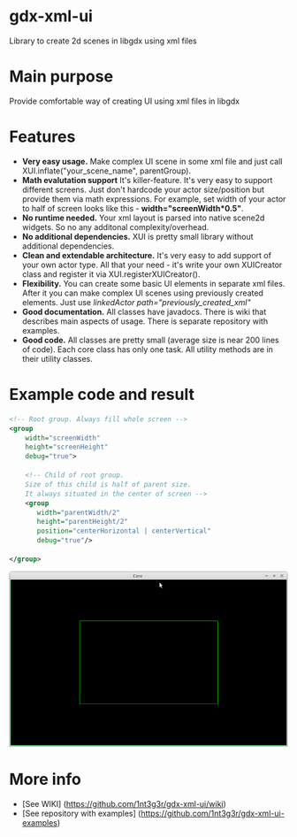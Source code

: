 # gdx-xml-ui
Library to create 2d scenes in libgdx using xml files

# Main purpose
Provide comfortable way of creating UI using xml files in libgdx

# Features
* **Very easy usage.** Make complex UI scene in some xml file and just call XUI.inflate("your_scene_name", parentGroup).
* **Math evalutation support** It's killer-feature. It's very easy to support different screens. Just don't hardcode your actor size/position but provide them via math expressions. For example, set width of your actor to half of screen looks like this - **width="screenWidth*0.5"**.
* **No runtime needed.** Your xml layout is parsed into native scene2d widgets. So no any additonal complexity/overhead. 
* **No additional dependencies.** XUI is pretty small library without additional dependencies.
* **Clean and extendable architecture.** It's very easy to add support of your own actor type. All that your need - it's write your own XUICreator class and register it via XUI.registerXUICreator().
* **Flexibility.** You can create some basic UI elements in separate xml files. After it you can make complex UI scenes using previously created elements. Just use *linkedActor path="previously_created_xml"*
* **Good documentation.** All classes have javadocs. There is wiki that describes main aspects of usage. There is separate repository with examples.
* **Good code.** All classes are pretty small (average size is near 200 lines of code). Each core class has only one task. All utility methods are in their utility classes.

# Example code and result

``` xml
<!-- Root group. Always fill whole screen -->
<group
    width="screenWidth"
    height="screenHeight"
    debug="true">
    
    <!-- Child of root group. 
    Size of this child is half of parent size. 
    It always situated in the center of screen -->
    <group
       width="parentWidth/2"
       height="parentHeight/2"
       position="centerHorizontal | centerVertical"
       debug="true"/>
    
</group>
```

![Example actor](/docs/images/simple-xui-example.png?raw=true)

# More info
* [See WIKI] (https://github.com/1nt3g3r/gdx-xml-ui/wiki)
* [See repository with examples] (https://github.com/1nt3g3r/gdx-xml-ui-examples)
    

